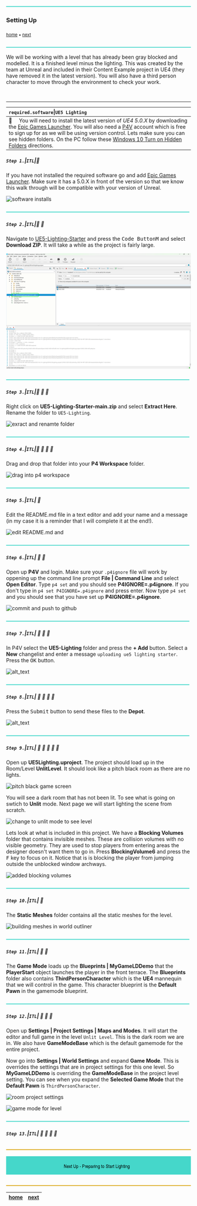 ![](../images/line3.png)

### Setting Up

<sub>[home](../README.md#user-content-ue4-lighting) • [next](../prep/README.md#user-content-lighting-prep)</sub>

![](../images/line3.png)

We will be working with a level that has already been gray blocked and modelled. It is a finished level minus the lighting. This was created by the team at Unreal and included in their Content Example project in UE4 (they have removed it in the latest version). You will also have a third person character to move through the environment to check your work.

<br>

---

| `required.software`\|`UE5 Lighting`| 
| :--- |
| :floppy_disk: &nbsp; &nbsp; You will need to install the latest version of _UE4 5.0.X_ by downloading the [Epic Games Launcher](https://www.epicgames.com/store/en-US/download). You will also need a [P4V](https://www.perforce.com/downloads/helix-visual-client-p4v) account which is free to sign up for as we will be using version control. Lets make sure you can see hidden folders. On the PC follow these [Windows 10 Turn on Hidden Folders](https://support.microsoft.com/en-us/help/4028316/windows-view-hidden-files-and-folders-in-windows-10) directions.

##### `Step 1.`\|`ITL`|:small_blue_diamond:

If you have not installed the required software go and add [Epic Games Launcher](https://www.epicgames.com/store/en-US/download). Make sure it has a 5.0.X in front of the version so that we know this walk through will be compatible with your version of Unreal.

![software installs](images/InstallSoftware.jpg)

![](../images/line2.png)

##### `Step 2.`\|`ITL`|:small_blue_diamond: :small_blue_diamond: 

Navigate to [UE5-Lighting-Starter](https://github.com/LSU-UE5/UE5-Lighting-Starter) and press the <kbd>Code ButtonM</kbd> and select **Download ZIP**. It will take a while as the project is fairly large.

![download github lighting starter project](images/downloadZip.png)

![](../images/line2.png)

##### `Step 3.`\|`ITL`|:small_blue_diamond: :small_blue_diamond: :small_blue_diamond:

Right click on **UE5-Lighting-Starter-main.zip** and select **Extract Here**.  Rename the folder to `UE5-Lighting`.

![exract and renamte folder](images/extractFolder.png)

![](../images/line2.png)

##### `Step 4.`\|`ITL`|:small_blue_diamond: :small_blue_diamond: :small_blue_diamond: :small_blue_diamond:

Drag and drop that folder into your **P4 Workspace** folder.

![drag into p4 workspace](images/p4Project.png)


![](../images/line2.png)

##### `Step 5.`\|`ITL`| :small_orange_diamond:

Edit the README.md file in a text editor and add your name and a message (in my case it is a reminder that I will complete it at the end!). 

![edit README.md and ](images/NameMessageREADME.jpg)

![](../images/line2.png)

##### `Step 6.`\|`ITL`| :small_orange_diamond: :small_blue_diamond:

Open up **P4V** and login. Make sure your `.p4ignore` file will work by oppening up the command line prompt **File | Command Line** and select **Open Editor**.  Type `p4 set` and you should see **P4IGNORE=.p4ignore**.  If you don't type in `p4 set P4IGNORE=.p4ignore` and press enter.  Now type `p4 set` and you should see that you have set up **P4IGNORE=.p4ignore**.

![commit and push to github](images/CommitAndPushInitial.jpg)

![](../images/line2.png)

##### `Step 7.`\|`ITL`| :small_orange_diamond: :small_blue_diamond: :small_blue_diamond:

In P4V select the **UE5-Lighting** folder and press the **+ Add** button.  Select a **New** changelist and enter a message `uploading ue5 lighting starter`. Press the <kbd>OK</kbd> button.

![alt_text](images/.png)

![](../images/line2.png)

##### `Step 8.`\|`ITL`| :small_orange_diamond: :small_blue_diamond: :small_blue_diamond: :small_blue_diamond:

Press the <kbd>Submit</kbd> button to send these files to the **Depot**.

![alt_text](images/.png)

![](../images/line2.png)

##### `Step 9.`\|`ITL`| :small_orange_diamond: :small_blue_diamond: :small_blue_diamond: :small_blue_diamond: :small_blue_diamond:

Open up **UE5Lighting.uproject**. The project should load up in the Room/Level **UnlitLevel**. It should look like a pitch black room as there are no lights. 

![pitch black game screen](images/blackGameScreen.jpg)

You will see a dark room that has not been lit. To see what is going on swtich to **Unlit** mode. Next page we will start lighting the scene from scratch.

![change to unlit mode to see level](images/unlitMode.jpg)

Lets look at what is included in this project. We have a **Blocking Volumes** folder that contains invisible meshes. These are collision volumes with no visible geometry. They are used to stop players from entering areas the designer doesn't want them to go in. Press **BlockingVolume6** and press the <kbd>F</kbd> key to focus on it. Notice that is is blocking the player from jumping outside the unblocked window archways.

![added blocking volumes](images/unblockedWindows.jpg)

![](../images/line2.png)

##### `Step 10.`\|`ITL`| :large_blue_diamond:

The **Static Meshes** folder contains all the static meshes for the level.

![building meshes in world outliner](images/worldOutlinerBuildingMeshes.jpg)

![](../images/line2.png)

##### `Step 11.`\|`ITL`| :large_blue_diamond: :small_blue_diamond: 
The **Game Mode** loads up the **Blueprints | MyGameLDDemo** that the **PlayerStart** object launches the player in the front terrace. The **Blueprints** folder also contains **ThirdPersonCharacter** which is the **UE4** mannequin that we will control in the game. This character blueprint is the **Default Pawn** in the gamemode blueprint.

![](../images/line2.png)

##### `Step 12.`\|`ITL`| :large_blue_diamond: :small_blue_diamond: :small_blue_diamond: 

Open up **Settings | Project Settings | Maps and Modes**. It will start the editor and full game in the level `Unlit Level`. This is the dark room we are in. We also have **GameModeBase** which is the default gamemode for the entire project. 

Now go into **Settings | World Settings** and expand **Game Mode**. This is overrides the settings that are in project settings for this one level. So **MyGameLDDemo** is overriding the **GameModeBase** in the project level setting.  You can see when you expand the **Selected Game Mode** that the **Default Pawn** is `ThirdPersonCharacter`. 

![room project settings](images/projectSettings.jpg)

![game mode for level](images/gameMode.jpg)

![](../images/line2.png)

##### `Step 13.`\|`ITL`| :large_blue_diamond: :small_blue_diamond: :small_blue_diamond:  :small_blue_diamond: 


![](../images/line.png)

<!-- <img src="https://via.placeholder.com/1000x100/45D7CA/000000/?text=Next Up - Preparing to Start Lighting"> -->
![next up next tile](images/banner.png)

![](../images/line.png)

| [home](../README.md#user-content-ue4-lighting) | [next](../prep/README.md#user-content-lighting-prep)|
|---|---|
